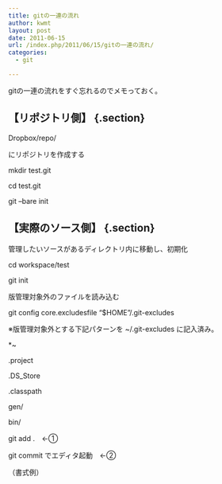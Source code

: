 ```yaml
---
title: gitの一連の流れ
author: kwmt
layout: post
date: 2011-06-15
url: /index.php/2011/06/15/gitの一連の流れ/
categories:
  - git

---
```

gitの一連の流れをすぐ忘れるのでメモっておく。

## 【リポジトリ側】 {.section}

Dropbox/repo/
  
にリポジトリを作成する
  
mkdir test.git
  
cd test.git
  
git &#8211;bare init

## 【実際のソース側】 {.section}

管理したいソースがあるディレクトリ内に移動し、初期化
  
cd workspace/test
  
git init
  
版管理対象外のファイルを読み込む
  
git config core.excludesfile &#8220;$HOME&#8221;/.git-excludes
  
※版管理対象外とする下記パターンを ~/.git-excludes に記入済み。
  
*~
  
.project
  
.DS_Store
  
.classpath
  
gen/
  
bin/
  
git add .　←①
  
git commit でエディタ起動　←②
  
（書式例）